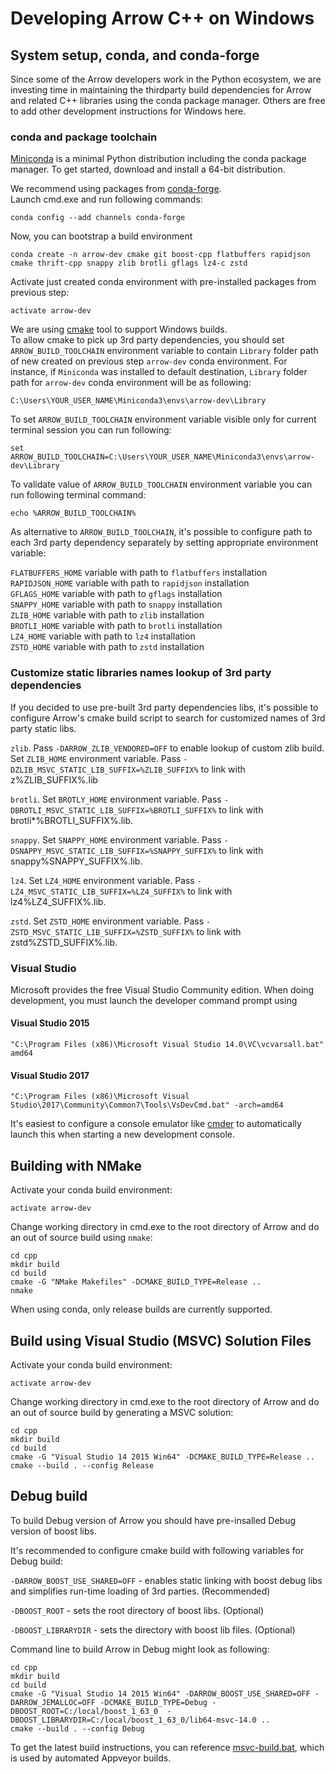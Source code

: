 <!---
  Licensed under the Apache License, Version 2.0 (the "License");
  you may not use this file except in compliance with the License.
  You may obtain a copy of the License at

   http://www.apache.org/licenses/LICENSE-2.0

  Unless required by applicable law or agreed to in writing, software
  distributed under the License is distributed on an "AS IS" BASIS,
  WITHOUT WARRANTIES OR CONDITIONS OF ANY KIND, either express or implied.
  See the License for the specific language governing permissions and
  limitations under the License. See accompanying LICENSE file.
-->

# Developing Arrow C++ on Windows

## System setup, conda, and conda-forge

Since some of the Arrow developers work in the Python ecosystem, we are
investing time in maintaining the thirdparty build dependencies for Arrow and
related C++ libraries using the conda package manager. Others are free to add
other development instructions for Windows here.

### conda and package toolchain

[Miniconda][1] is a minimal Python distribution including the conda package
manager. To get started, download and install a 64-bit distribution.

We recommend using packages from [conda-forge][2].  
Launch cmd.exe and run following commands:

```shell
conda config --add channels conda-forge
```

Now, you can bootstrap a build environment

```shell
conda create -n arrow-dev cmake git boost-cpp flatbuffers rapidjson cmake thrift-cpp snappy zlib brotli gflags lz4-c zstd
```

Activate just created conda environment with pre-installed packages from
previous step:

```shell
activate arrow-dev
```

We are using [cmake][4] tool to support Windows builds.  
To allow cmake to pick up 3rd party dependencies, you should set
`ARROW_BUILD_TOOLCHAIN` environment variable to contain `Library` folder
path of new created on previous step `arrow-dev` conda environment.
For instance, if `Miniconda` was installed to default destination, `Library`
folder path for `arrow-dev` conda environment will be as following:

```shell
C:\Users\YOUR_USER_NAME\Miniconda3\envs\arrow-dev\Library
```

To set `ARROW_BUILD_TOOLCHAIN` environment variable visible only for current terminal session you can run following:
```shell
set ARROW_BUILD_TOOLCHAIN=C:\Users\YOUR_USER_NAME\Miniconda3\envs\arrow-dev\Library
```

To validate value of `ARROW_BUILD_TOOLCHAIN` environment variable you can run following terminal command:
```shell
echo %ARROW_BUILD_TOOLCHAIN%
```

As alternative to `ARROW_BUILD_TOOLCHAIN`, it's possible to configure path
to each 3rd party dependency separately by setting appropriate environment
variable:

`FLATBUFFERS_HOME` variable with path to `flatbuffers` installation  
`RAPIDJSON_HOME` variable with path to `rapidjson` installation  
`GFLAGS_HOME` variable with path to `gflags` installation  
`SNAPPY_HOME` variable with path to `snappy` installation  
`ZLIB_HOME` variable with path to `zlib` installation  
`BROTLI_HOME` variable with path to `brotli` installation  
`LZ4_HOME` variable with path to `lz4` installation  
`ZSTD_HOME` variable with path to `zstd` installation

### Customize static libraries names lookup of 3rd party dependencies 

If you decided to use pre-built 3rd party dependencies libs, it's possible to
configure Arrow's cmake build script to search for customized names of 3rd
party static libs.

`zlib`. Pass `-DARROW_ZLIB_VENDORED=OFF` to enable lookup of custom zlib
build. Set `ZLIB_HOME` environment variable. Pass
`-DZLIB_MSVC_STATIC_LIB_SUFFIX=%ZLIB_SUFFIX%` to link with z%ZLIB_SUFFIX%.lib

`brotli`. Set `BROTLY_HOME` environment variable. Pass
`-DBROTLI_MSVC_STATIC_LIB_SUFFIX=%BROTLI_SUFFIX%` to link with
brotli*%BROTLI_SUFFIX%.lib.

`snappy`. Set `SNAPPY_HOME` environment variable. Pass
`-DSNAPPY_MSVC_STATIC_LIB_SUFFIX=%SNAPPY_SUFFIX%` to link with
snappy%SNAPPY_SUFFIX%.lib.

`lz4`. Set `LZ4_HOME` environment variable. Pass
`-LZ4_MSVC_STATIC_LIB_SUFFIX=%LZ4_SUFFIX%` to link with
lz4%LZ4_SUFFIX%.lib.

`zstd`. Set `ZSTD_HOME` environment variable. Pass
`-ZSTD_MSVC_STATIC_LIB_SUFFIX=%ZSTD_SUFFIX%` to link with
zstd%ZSTD_SUFFIX%.lib.

### Visual Studio

Microsoft provides the free Visual Studio Community edition. When doing
development, you must launch the developer command prompt using

#### Visual Studio 2015

```"C:\Program Files (x86)\Microsoft Visual Studio 14.0\VC\vcvarsall.bat" amd64```

#### Visual Studio 2017

```"C:\Program Files (x86)\Microsoft Visual Studio\2017\Community\Common7\Tools\VsDevCmd.bat" -arch=amd64```

It's easiest to configure a console emulator like [cmder][3] to automatically
launch this when starting a new development console.

## Building with NMake

Activate your conda build environment:

```
activate arrow-dev
```

Change working directory in cmd.exe to the root directory of Arrow and
do an out of source build using `nmake`:

```
cd cpp
mkdir build
cd build
cmake -G "NMake Makefiles" -DCMAKE_BUILD_TYPE=Release ..
nmake
```

When using conda, only release builds are currently supported.

## Build using Visual Studio (MSVC) Solution Files

Activate your conda build environment:

```
activate arrow-dev
```

Change working directory in cmd.exe to the root directory of Arrow and
do an out of source build by generating a MSVC solution:

```
cd cpp
mkdir build
cd build
cmake -G "Visual Studio 14 2015 Win64" -DCMAKE_BUILD_TYPE=Release ..
cmake --build . --config Release
```

## Debug build

To build Debug version of Arrow you should have pre-insalled Debug version of
boost libs.

It's recommended to configure cmake build with following variables for Debug build:

`-DARROW_BOOST_USE_SHARED=OFF` - enables static linking with boost debug libs and
simplifies run-time loading of 3rd parties. (Recommended)

`-DBOOST_ROOT` - sets the root directory of boost libs. (Optional)

`-DBOOST_LIBRARYDIR` - sets the directory with boost lib files. (Optional)

Command line to build Arrow in Debug might look as following:

```
cd cpp
mkdir build
cd build
cmake -G "Visual Studio 14 2015 Win64" -DARROW_BOOST_USE_SHARED=OFF -DARROW_JEMALLOC=OFF -DCMAKE_BUILD_TYPE=Debug -DBOOST_ROOT=C:/local/boost_1_63_0  -DBOOST_LIBRARYDIR=C:/local/boost_1_63_0/lib64-msvc-14.0 ..
cmake --build . --config Debug
```

To get the latest build instructions, you can reference [msvc-build.bat][5], which is used by automated Appveyor builds.



[1]: https://conda.io/miniconda.html
[2]: https://conda-forge.github.io/
[3]: http://cmder.net/
[4]: https://cmake.org/
[5]: https://github.com/apache/arrow/blob/master/ci/msvc-build.bat
